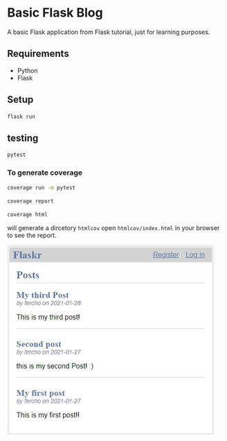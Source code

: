 # Basic Flask Blog

A basic Flask application from Flask tutorial, just for learning purposes.

## Requirements

- Python
- Flask

## Setup

```bash
flask run
```

## testing

```bash
pytest
```

### To generate coverage

```bash
coverage run -m pytest
```

```bash
coverage report
```

```bash
coverage html
```

will generate a dircetory ```htmlcov``` open ```htmlcov/index.html``` in your browser to see the report.

![index](./images/index.JPG "Index")
